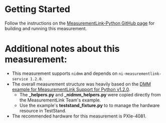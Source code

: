 # Getting Started
Follow the instructions on the [MeasurementLink-Python GitHub page](https://github.com/ni/measurementlink-python#developing-measurements-quick-start) for building and running this measurement.

# Additional notes about this measurement:
- This measurement supports `nidmm` and depends on `ni-measurementlink-service 1.2.0`.
- The overall measurement structure was heavily based on the [DMM example for MeasurementLink Support for Python v1.2.0](https://github.com/ni/measurementlink-python/releases/tag/1.2.0). 
  - The **_helpers.py** and **_nidmm_helpers.py** were copied directly from the MeasurementLink Team's example. 
  - Use the example's **teststand_fixture.py** to to manage the hardware resource in TestStand.
- The recommended hardware for this measurement is PXIe-4081.